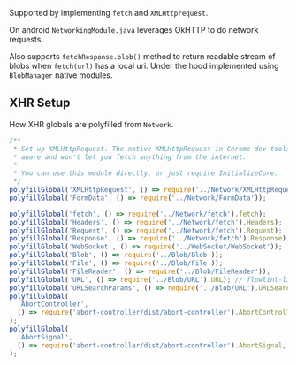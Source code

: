 

Supported by implementing `fetch` and `XMLHttprequest`.

On android `NetworkingModule.java` leverages OkHTTP to do network requests.

Also supports `fetchResponse.blob()` method to return readable stream of blobs when `fetch(url)` has a local uri.
Under the hood implemented using `BlobManager` native modules.


## XHR Setup

How XHR globals are polyfilled from `Network`.

```js
/**
 * Set up XMLHttpRequest. The native XMLHttpRequest in Chrome dev tools is CORS
 * aware and won't let you fetch anything from the internet.
 *
 * You can use this module directly, or just require InitializeCore.
 */
polyfillGlobal('XMLHttpRequest', () => require('../Network/XMLHttpRequest'));
polyfillGlobal('FormData', () => require('../Network/FormData'));

polyfillGlobal('fetch', () => require('../Network/fetch').fetch);
polyfillGlobal('Headers', () => require('../Network/fetch').Headers);
polyfillGlobal('Request', () => require('../Network/fetch').Request);
polyfillGlobal('Response', () => require('../Network/fetch').Response);
polyfillGlobal('WebSocket', () => require('../WebSocket/WebSocket'));
polyfillGlobal('Blob', () => require('../Blob/Blob'));
polyfillGlobal('File', () => require('../Blob/File'));
polyfillGlobal('FileReader', () => require('../Blob/FileReader'));
polyfillGlobal('URL', () => require('../Blob/URL').URL); // flowlint-line untyped-import:off
polyfillGlobal('URLSearchParams', () => require('../Blob/URL').URLSearchParams); // flowlint-line untyped-import:off
polyfillGlobal(
  'AbortController',
  () => require('abort-controller/dist/abort-controller').AbortController, // flowlint-line untyped-import:off
);
polyfillGlobal(
  'AbortSignal',
  () => require('abort-controller/dist/abort-controller').AbortSignal, // flowlint-line untyped-import:off
);

```